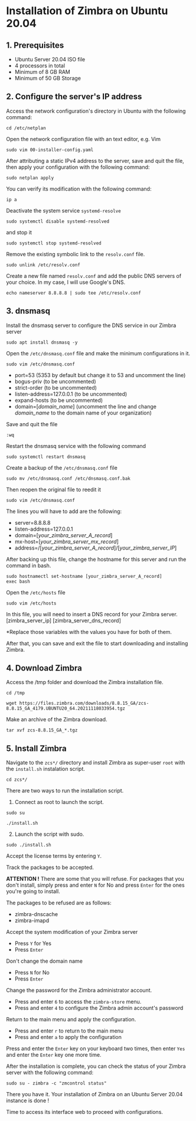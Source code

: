 # Installation of Zimbra on Ubuntu 20.04
## 1. Prerequisites
- Ubuntu Server 20.04 ISO file
- 4 processors in total
- Minimum of 8 GB RAM
- Minimum of 50 GB Storage

## 2. Configure the server's IP address
Access the network configuration's directory in Ubuntu with the following command:
```
cd /etc/netplan
```

Open the network configuration file with an text editor, e.g. Vim
```
sudo vim 00-installer-config.yaml
```

After attributing a static IPv4 address to the server, save and quit the file, then apply your configuration with the following command:
```
sudo netplan apply
```

You can verify its modification with the following command:
```
ip a
```

Deactivate the system service `systemd-resolve`
```
sudo systemctl disable systemd-resolved
```

and stop it
```
sudo systemctl stop systemd-resolved
```

Remove the existing symbolic link to the `resolv.conf` file.
```
sudo unlink /etc/resolv.conf
```

Create a new file named `resolv.conf` and add the public DNS servers of your choice. In my case, I will use Google's DNS.
```
echo nameserver 8.8.8.8 | sudo tee /etc/resolv.conf
```

## 3. dnsmasq
Install the dnsmasq server to configure the DNS service in our Zimbra server
```
sudo apt install dnsmasq -y
```

Open the `/etc/dnsmasq.conf` file and make the minimum configurations in it.
```
sudo vim /etc/dnsmasq.conf
```

- port=53 (5353 by default but change it to 53 and uncomment the line)
- bogus-priv (to be uncommented)
- strict-order (to be uncommented)
- listen-address=127.0.0.1 (to be uncommented)
- expand-hosts (to be uncommented)
- domain=[_domain_name_] (uncomment the line and change _domain_name_ to the domain name of your organization)

Save and quit the file
```
:wq
```

Restart the dnsmasq service with the following command
```
sudo systemctl restart dnsmasq
```

Create a backup of the `/etc/dnsmasq.conf` file
```
sudo mv /etc/dnsmasq.conf /etc/dnsmasq.conf.bak
```

Then reopen the original file to reedit it
```
sudo vim /etc/dnsmasq.conf
```

The lines you will have to add are the following:
- server=8.8.8.8
- listen-address=127.0.0.1
- domain=[_your_zimbra_server_A_record_]
- mx-host=[_your_zimbra_server_mx_record_]
- address=/[_your_zimbra_server_A_record_]/[_your_zimbra_server_IP_]

After backing up this file, change the hostname for this server and run the command in bash.
```
sudo hostnamectl set-hostname [your_zimbra_server_A_record]
exec bash
```

Open the `/etc/hosts` file
```
sudo vim /etc/hosts
```

In this file, you will need to insert a DNS record for your Zimbra server.
[zimbra_server_ip]          [zimbra_server_dns_record]

*Replace those variables with the values you have for both of them.

After that, you can save and exit the file to start downloading and installing Zimbra.

## 4. Download Zimbra
Access the /tmp folder and download the Zimbra installation file.
```
cd /tmp
```

```
wget https://files.zimbra.com/downloads/8.8.15_GA/zcs-8.8.15_GA_4179.UBUNTU20_64.20211118033954.tgz
```

Make an archive of the Zimbra download.
```
tar xvf zcs-8.8.15_GA_*.tgz
```

## 5. Install Zimbra
Navigate to the `zcs*/` directory and install Zimbra as super-user `root` with the `install.sh` instalation script.
```
cd zcs*/
```

There are two ways to run the installation script.

1. Connect as root to launch the script.

```
sudo su
```

```
./install.sh
```

2. Launch the script with sudo.
```
sudo ./install.sh
```

Accept the license terms by entering `Y`.

Track the packages to be accepted.

**ATTENTION !** There are some that you will refuse. For packages that you don't install, simply press and enter `N` for No and press `Enter` for the ones you're going to install.

The packages to be refused are as follows:
- zimbra-dnscache
- zimbra-imapd

Accept the system modification of your Zimbra server

- Press `Y` for Yes
- Press `Enter`

Don't change the domain name

- Press `N` for No
- Press `Enter`

Change the password for the Zimbra administrator account.

- Press and enter `6` to access the `zimbra-store` menu.
- Press and enter `4` to configure the Zimbra admin account's password

Return to the main menu and apply the configuration.
- Press and enter `r` to return to the main menu
- Press and enter `a` to apply the configuration

Press and enter the `Enter` key on your keyboard two times, then enter `Yes` and enter the `Enter` key one more time.

After the installation is complete, you can check the status of your Zimbra server with the following command:
```
sudo su - zimbra -c "zmcontrol status"
```

There you have it. Your installation of Zimbra on an Ubuntu Server 20.04 instance is done !

Time to access its interface web to proceed with configurations.
